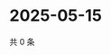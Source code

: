 # 2025-05-15

共 0 条

<!-- BEGIN ZHIHUVIDEO -->
<!-- 最后更新时间 Thu May 15 2025 17:12:36 GMT+0800 (China Standard Time) -->

<!-- END ZHIHUVIDEO -->
